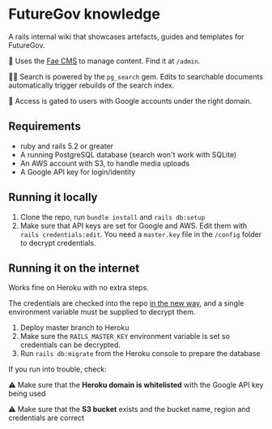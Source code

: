 # FutureGov knowledge

A rails internal wiki that showcases artefacts, guides and templates for FutureGov.

📝 Uses the [Fae CMS](https://faecms.com/) to manage content. Find it at `/admin`.

🕵️‍♀️ Search is powered by the `pg_search` gem. Edits to searchable documents automatically trigger rebuilds of the search index.

🚨 Access is gated to users with Google accounts under the right domain.

## Requirements

- ruby and rails 5.2 or greater
- A running PostgreSQL database (search won't work with SQLite)
- An AWS account with S3, to handle media uploads
- A Google API key for login/identity

## Running it locally

1. Clone the repo, run `bundle install` and `rails db:setup`
2. Make sure that API keys are set for Google and AWS. Edit them with `rails credentials:edit`. You need a `master.key` file in the `/config` folder to decrypt credentials.

## Running it on the internet

Works fine on Heroku with no extra steps.

The credentials are checked into the repo [in the new way](https://www.engineyard.com/blog/rails-encrypted-credentials-on-rails-5.2), and a single environment variable must be supplied to decrypt them.

1. Deploy master branch to Heroku
2. Make sure the `RAILS_MASTER_KEY` environment variable is set so credentials can be decrypted.
2. Run `rails db:migrate` from the Heroku console to prepare the database

If you run into trouble, check:

⚠️ Make sure that the **Heroku domain is whitelisted** with the Google API key being used

⚠️ Make sure that the **S3 bucket** exists and the bucket name, region and credentials are correct
